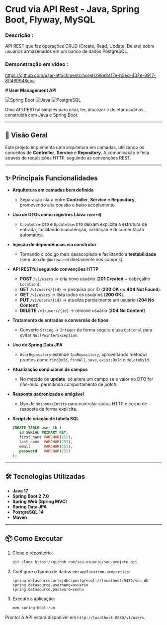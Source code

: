 <h1> Crud via API Rest - Java, Spring Boot, Flyway, MySQL </h1>
<h3> Descrição : </h3>
API REST que faz operações CRUD (Create, Read, Update, Delete) sobre usuários armazenados em um banco de dados PostgreSQL.
<h3> Demonstração em video : </h3>

https://github.com/user-attachments/assets/98e8417e-b5ed-432e-8917-8ff469948cbe

**# User Management API**

![Spring Boot](https://img.shields.io/badge/Spring%20Boot-2.7.0-brightgreen) ![Java](https://img.shields.io/badge/Java-17-blue) ![PostgreSQL](https://img.shields.io/badge/PostgreSQL-14.0-blue)

Uma API RESTful simples para criar, ler, atualizar e deletar usuários, construída com Java e Spring Boot.

---

## 🚀 Visão Geral

Este projeto implementa uma arquitetura em camadas, utilizando os conceitos de **Controller**, **Service** e **Repository**. A comunicação é feita através de requisições HTTP, seguindo as convenções REST.

---

## ✨ Principais Funcionalidades

* **Arquitetura em camadas bem definida**

  * Separação clara entre **Controller**, **Service** e **Repository**, promovendo alta coesão e baixo acoplamento.

* **Uso de DTOs como registros (Java `record`)**

  * `CreateUserDTO` e `UpdateUserDTO` deixam explícita a estrutura de entrada, facilitando manutenção, validação e documentação automática.

* **Injeção de dependências via construtor**

  * Tornando o código mais desacoplado e facilitando a **testabilidade** (sem uso de `@Autowired` diretamente nos campos).

* **API RESTful seguindo convenções HTTP**

  * **POST** `/v1/users` → cria novo usuário (**201 Created** + cabeçalho `Location`).
  * **GET** `/v1/users/{id}` → pesquisa por ID (**200 OK** ou **404 Not Found**).
  * **GET** `/v1/users` → lista todos os usuários (**200 OK**).
  * **PUT** `/v1/users/{id}` → atualiza parcialmente um usuário (**204 No Content**).
  * **DELETE** `/v1/users/{id}` → remove usuário (**204 No Content**).

* **Tratamento de entradas e conversão de tipos**

  * Converte `String` → `Integer` de forma segura e usa `Optional` para evitar `NullPointerException`.

* **Uso de Spring Data JPA**

  * `UserRepository` estende `JpaRepository`, aproveitando métodos prontos como `findById`, `findAll`, `save`, `existsById` e `deleteById`.

* **Atualização condicional de campos**

  * No método de **update**, só altera um campo se o valor no DTO for não-nulo, permitindo comportamento de *patch*.

* **Resposta padronizada e amigável**

  * Uso de `ResponseEntity` para controlar status HTTP e corpo de resposta de forma explícita.

* **Script de criação de tabela SQL**

  ```sql
  CREATE TABLE user_tb (
     id SERIAL PRIMARY KEY,
     first_name VARCHAR(255),
     last_name  VARCHAR(255),
     email      VARCHAR(255),
     password   VARCHAR(255)
  );
  ```

---

## 🛠️ Tecnologias Utilizadas

* **Java 17**
* **Spring Boot 2.7.0**
* **Spring Web (Spring MVC)**
* **Spring Data JPA**
* **PostgreSQL 14**
* **Maven**

---

## 📦 Como Executar

1. Clone o repositório:

   ```bash
   git clone https://github.com/seu-usuario/seu-projeto.git
   ```
2. Configure o banco de dados em `application.properties`:

   ```properties
   spring.datasource.url=jdbc:postgresql://localhost:5432/seu_db
   spring.datasource.username=usuario
   spring.datasource.password=senha
   ```
3. Execute a aplicação:

   ```bash
   mvn spring-boot:run
   ```

Pronto! A API estará disponível em `http://localhost:8080/v1/users`.
